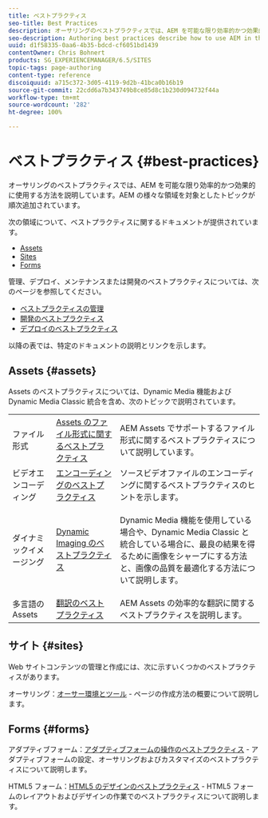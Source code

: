 ```yaml
---
title: ベストプラクティス
seo-title: Best Practices
description: オーサリングのベストプラクティスでは、AEM を可能な限り効率的かつ効果的に使用する方法を説明しています。AEM の様々な領域を対象としたトピックが順次追加されています。
seo-description: Authoring best practices describe how to use AEM in the most efficient and most effective way possible. This growing list of topics includes a variety of areas in AEM.
uuid: d1f58335-0aa6-4b35-bdcd-cf6051bd1439
contentOwner: Chris Bohnert
products: SG_EXPERIENCEMANAGER/6.5/SITES
topic-tags: page-authoring
content-type: reference
discoiquuid: a715c372-3d05-4119-9d2b-41bca0b16b19
source-git-commit: 22cdd6a7b343749b8ce85d8c1b230d094732f44a
workflow-type: tm+mt
source-wordcount: '282'
ht-degree: 100%

---
```



# ベストプラクティス {#best-practices}

オーサリングのベストプラクティスでは、AEM を可能な限り効率的かつ効果的に使用する方法を説明しています。AEM の様々な領域を対象としたトピックが順次追加されています。

次の領域について、ベストプラクティスに関するドキュメントが提供されています。

* [Assets](#assets)
* [Sites](#sites)
* [Forms](#forms)

管理、デプロイ、メンテナンスまたは開発のベストプラクティスについては、次のページを参照してください。

* [ベストプラクティスの管理](/help/sites-administering/administer-best-practices.md)
* [開発のベストプラクティス](/help/sites-developing/best-practices.md)
* [デプロイのベストプラクティス](/help/sites-deploying/best-practices.md)

以降の表では、特定のドキュメントの説明とリンクを示します。

## Assets {#assets}

Assets のベストプラクティスについては、Dynamic Media 機能および Dynamic Media Classic 統合を含め、次のトピックで説明されています。

<table>
 <tbody>
  <tr>
   <td>ファイル形式</td>
   <td><a href="/help/assets/assets-file-format-best-practices.md">Assets のファイル形式に関するベストプラクティス</a></td>
   <td>AEM Assets でサポートするファイル形式に関するベストプラクティスについて説明しています。</td>
  </tr>
  <tr>
   <td>ビデオエンコーディング</td>
   <td><a href="/help/assets/video.md#best-practices-for-encoding-videos">エンコーディングのベストプラクティス</a></td>
   <td>ソースビデオファイルのエンコーディングに関するベストプラクティスのヒントを示します。</td>
  </tr>
  <tr>
   <td>ダイナミックイメージング</td>
   <td><a href="/help/assets/best-practices-for-optimizing-the-quality-of-your-images.md">Dynamic Imaging のベストプラクティス</a></td>
   <td><p>Dynamic Media 機能を使用している場合や、Dynamic Media Classic と統合している場合に、最良の結果を得るために画像をシャープにする方法と、画像の品質を最適化する方法について説明します。 </p> </td>
  </tr>
  <tr>
   <td>多言語の Assets</td>
   <td><a href="/help/assets/best-practices-for-translating-assets-efficiently.md">翻訳のベストプラクティス</a></td>
   <td>AEM Assets の効率的な翻訳に関するベストプラクティスを説明します。</td>
  </tr>
 </tbody>
</table>

## サイト {#sites}

Web サイトコンテンツの管理と作成には、次に示すいくつかのベストプラクティスがあります。

オーサリング：[オーサー環境とツール](/help/sites-classic-ui-authoring/classic-page-author-env-tools.md) - ページの作成方法の概要について説明します。

## Forms {#forms}

アダプティブフォーム：[アダプティブフォームの操作のベストプラクティス](/help/forms/using/adaptive-forms-best-practices.md) - アダプティブフォームの設定、オーサリングおよびカスタマイズのベストプラクティスについて説明します。

HTML5 フォーム：[HTML5 のデザインのベストプラクティス](/help/forms/using/best-practices-for-html5-forms.md) - HTML5 フォームのレイアウトおよびデザインの作業でのベストプラクティスについて説明します。
